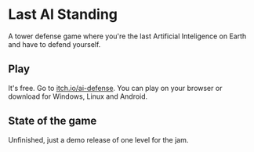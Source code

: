 # Last AI Standing
A tower defense game where you're the last Artificial Inteligence on Earth and have to defend yourself.

## Play
It's free. Go to [itch.io/ai-defense](https://gaspi.itch.io/ai-defense). You can play on your browser or download for Windows, Linux and Android.

## State of the game
Unfinished, just a demo release of one level for the jam.